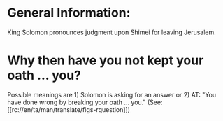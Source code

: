 # General Information:

King Solomon pronounces judgment upon Shimei for leaving Jerusalem.

# Why then have you not kept your oath ... you?

Possible meanings are 1) Solomon is asking for an answer or 2) AT: "You have done wrong by breaking your oath ... you." (See: [[rc://en/ta/man/translate/figs-rquestion]])

